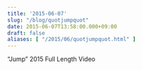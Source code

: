 ```yaml
---
title: '2015-06-07'
slug: "/blog/quotjumpquot"
date: 2015-06-07T13:58:00.000+09:00
draft: false
aliases: [ "/2015/06/quotjumpquot.html" ]
---
```


  
“Jump” 2015 Full Length Video